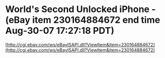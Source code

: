 <!--
id: 9572023
link: http://tumblr.atmos.org/post/9572023/worlds-second-unlocked-iphone-ebay-item
slug: worlds-second-unlocked-iphone-ebay-item
date: Fri Aug 24 2007 09:34:00 GMT-0700 (PDT)
publish: 2007-08-024
tags: 
title: World's Second Unlocked iPhone - (eBay item 230164884672 end time Aug-30-07 17:27:18 PDT)
-->


World's Second Unlocked iPhone - (eBay item 230164884672 end time Aug-30-07 17:27:18 PDT)
=========================================================================================

[http://cgi.ebay.com/ws/eBayISAPI.dll?ViewItem&item=230164884672](http://cgi.ebay.com/ws/eBayISAPI.dll?ViewItem&item=230164884672)

